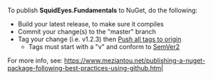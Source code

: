 To publish  **SquidEyes.Fundamentals** to NuGet, do the following:

* Build your latest release, to make sure it compiles
* Commit your change(s) to the "master" branch
* Tag your change (i.e. v1.2.3) then <a href="https://stackoverflow.com/questions/71379079/visual-studio-2022-git-push-tags#:~:text=You%20should%20go%20to%20team,push%20all%20tags%20to%20origin." target="_blank">Push all tags to origin</a>
  * Tags must start with a "v" and conform to <a href="https://semver.org/" target="_blank">SemVer2</a>

For more info, see: 
<a href="https://www.meziantou.net/publishing-a-nuget-package-following-best-practices-using-github.htm" target="_blank">https://www.meziantou.net/publishing-a-nuget-package-following-best-practices-using-github.htm</a>|


